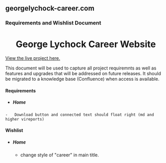 ## georgelychock-career.com
### Requirements and Wishlist Document

<h1 align="center">George Lychock Career Website</h1>

[View the live project here.](http://www.georgelychock-career.com/pages/test/glcareerupdate/index.html)

This document will be used to capture all project requiremnts as well as features and upgrades that will be addressed on future releases. It should be migrated to a knowledge base (Confluence) when access is available.



#### Requirements
-    ##### Home
    -   Download button and connected text should float right (md and higher vireports)






#### Wishlist
-   ##### Home
    -   change style of "career" in main title.
